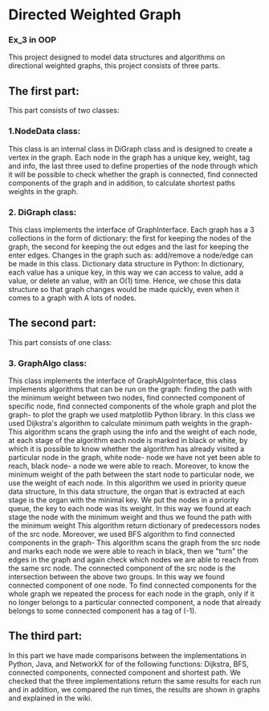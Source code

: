 
# Directed Weighted Graph

### Ex_3 in OOP

This project designed to model data structures and algorithms on directional weighted graphs,
this project consists of three parts.

## The first part:
 This part consists of two classes:

### 1.NodeData class:
This class is an internal class in DiGraph class and is designed to create a
vertex in the graph. Each node in the graph has a unique key, weight, tag and info, the last three used 
to define properties of the node through which it will be possible to check whether the graph is connected, find connected components of the graph and
in addition, to calculate shortest paths weights in the graph.

### 2. DiGraph class:
This class implements the interface of GraphInterface. Each graph has a 3 collections in the form of dictionary:
the first for keeping the nodes of the graph, the second for keeping the out edges and the last for keeping the enter edges. 
Changes in the graph such as: add/remove a node/edge can be made in this class. 
Dictionary data structure in Python: In dictionary, each value has a unique key, in this way we can access to value, 
add a value, or delete an value, with an O(1) time. 
Hence, we chose this data structure so that graph changes would be made quickly, even when it comes to a graph with A lots of nodes.

## The second part:
This part consists of one class:

### 3. GraphAlgo class: 
This class implements the interface of GraphAlgoInterface, this class implements algorithms that can be run on the graph:
finding the path with the minimum weight between two nodes, find connected component of specific node,
find  connected components of the whole graph and plot the graph- to plot the graph we used matplotlib Python library.
In this class we used Dijkstra's algorithm to calculate minimum  path weights in the graph- 
This algorithm scans the graph using the info and the weight of each node, at each stage of the algorithm each node is marked in black or white,
by which it is possible to know whether the algorithm has already visited a particular node in the graph, 
white node- node we have not yet been able to reach, black node- a node we were able to reach.
Moreover, to know the minimum weight of the path between the start node to particular node, we use the weight of each node.
In this algorithm we used in priority queue data structure,
In this data structure, the organ that is extracted at each stage is the organ with the minimal key. We put the nodes in a priority queue, the key to each node was its weight. In this way we found at each stage the node with the minimum weight and thus we found the path with the minimum weight
This algorithm return dictionary of predecessors nodes of the src node.
Moreover, we used BFS algorithm to find connected components in the graph- This algorithm scans the graph from 
the src node and marks each node we were able to reach in black,
then we "turn" the edges in the graph and again check which nodes we are able to reach from the same src node.
The connected component of the src node is the intersection between the above two groups.
In this way we found connected component of one node.
To find connected components for the whole graph we repeated the process for each node in the graph,
only if it no longer belongs to a particular connected component,
a node that already belongs to some connected component has a tag of (-1).

## The third part:
In this part we have made comparisons between the implementations in Python, Java, and NetworkX for of the following functions:
Dijkstra, BFS,  connected components,  connected component and shortest path.
We checked that the three implementations return the same results for each run and in addition, 
we compared the run times, the results are shown in graphs and explained in the wiki.




